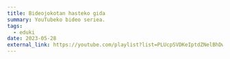 ```yaml
---
title: Bideojokotan hasteko gida
summary: YouTubeko bideo seriea.
tags:
  - eduki
date: 2023-05-28
external_link: https://youtube.com/playlist?list=PLUcpSVDKeIptdZNelBhDwPOYPcooFALpz&si=L0j7inek-47bzwKF
---
```

